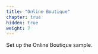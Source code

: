 ```yaml
---
title: "Online Boutique"
chapter: true
hidden: true
weight: 7
---
```

Set up the Online Boutique sample.